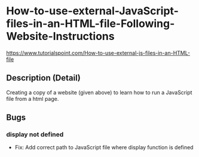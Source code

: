 # How-to-use-external-JavaScript-files-in-an-HTML-file-Following-Website-Instructions
https://www.tutorialspoint.com/How-to-use-external-js-files-in-an-HTML-file

## Description (Detail)
Creating a copy of a website (given above) to learn how to run a JavaScript file from a html page.

## Bugs
### display not defined
- Fix: Add correct path to JavaScript file where display function is defined